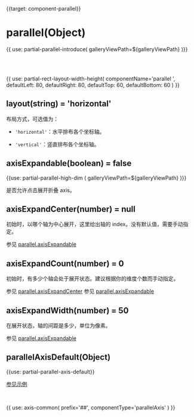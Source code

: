 
{{target: component-parallel}}

# parallel(Object)

{{ use: partial-parallel-introduce(
    galleryViewPath=${galleryViewPath}
)}}

<br>
<br>

{{ use: partial-rect-layout-width-height(
    componentName='parallel ',
    defaultLeft: 80,
    defaultRight: 80,
    defaultTop: 60,
    defaultBottom: 60
) }}


## layout(string) = 'horizontal'

布局方式，可选值为：

+ `'horizontal'`：水平排布各个坐标轴。

+ `'vertical'`：竖直排布各个坐标轴。

## axisExpandable(boolean) = false

{{use: partial-parallel-high-dim (
    galleryViewPath=${galleryViewPath}
)}}

是否允许点击展开折叠 axis。

## axisExpandCenter(number) = null

初始时，以哪个轴为中心展开，这里给出轴的 index。没有默认值，需要手动指定。

参见 [parallel.axisExpandable](parallel.axisExpandable)

## axisExpandCount(number) = 0

初始时，有多少个轴会处于展开状态。建议根据你的维度个数而手动指定。

参见 [parallel.axisExpandCenter](parallel.axisExpandCenter)
参见 [parallel.axisExpandable](parallel.axisExpandable)

## axisExpandWidth(number) = 50

在展开状态，轴的间距是多少，单位为像素。

参见 [parallel.axisExpandable](parallel.axisExpandable)


## parallelAxisDefault(Object)

{{use: partial-parallel-axis-default}}

[参见示例](${galleryEditorPath}doc-example/parallel-all&edit=1&reset=1)

<br>

{{ use: axis-common(
    prefix='##',
    componentType='parallelAxis'
) }}